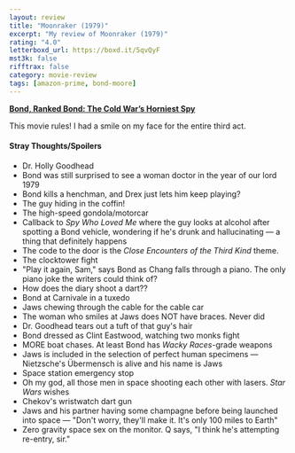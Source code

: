 ```yaml
---
layout: review
title: "Moonraker (1979)"
excerpt: "My review of Moonraker (1979)"
rating: "4.0"
letterboxd_url: https://boxd.it/5qvQyF
mst3k: false
rifftrax: false
category: movie-review
tags: [amazon-prime, bond-moore]
---
```


<b><a href="https://boxd.it/r6gwI" title="Bond, Ranked Bond: The Cold War’s Horniest Spy" target="_blank" rel="noopener">Bond, Ranked Bond: The Cold War’s Horniest Spy</a></b>

This movie rules! I had a smile on my face for the entire third act.

#### Stray Thoughts/Spoilers

- Dr. Holly Goodhead
- Bond was still surprised to see a woman doctor in the year of our lord 1979
- Bond kills a henchman, and Drex just lets him keep playing?
- The guy hiding in the coffin!
- The high-speed gondola/motorcar
- Callback to <i>Spy Who Loved Me</i> where the guy looks at alcohol after spotting a Bond vehicle, wondering if he's drunk and hallucinating — a thing that definitely happens
- The code to the door is the <i>Close Encounters of the Third Kind</i> theme.
- The clocktower fight
- "Play it again, Sam," says Bond as Chang falls through a piano. The only piano joke the writers could think of?
- How does the diary shoot a dart??
- Bond at Carnivale in a tuxedo
- Jaws chewing through the cable for the cable car
- The woman who smiles at Jaws does NOT have braces. Never did
- Dr. Goodhead tears out a tuft of that guy's hair
- Bond dressed as Clint Eastwood, watching two monks fight
- MORE boat chases. At least Bond has <i>Wacky Races</i>-grade weapons
- Jaws is included in the selection of perfect human specimens — Nietzsche's Übermensch is alive and his name is Jaws
- Space station emergency stop
- Oh my god, all those men in space shooting each other with lasers. <i>Star Wars</i> wishes
- Chekov's wristwatch dart gun
- Jaws and his partner having some champagne before being launched into space — "Don't worry, they'll make it. It's only 100 miles to Earth"
- Zero gravity space sex on the monitor. Q says, "I think he's attempting re-entry, sir."
